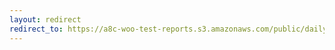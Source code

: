 ```yaml
---
layout: redirect
redirect_to: https://a8c-woo-test-reports.s3.amazonaws.com/public/daily/api/index.html
---
```

